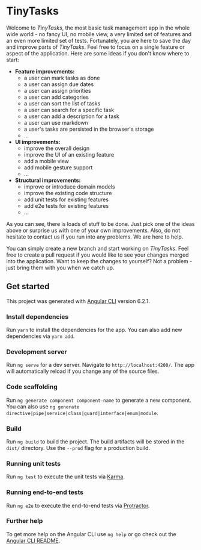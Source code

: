 # TinyTasks

Welcome to _TinyTasks_, the most basic task management app in the whole wide world - no fancy UI, no mobile view, a very limited set of features and an even more limited set of tests. Fortunately, you are here to save the day and improve parts of _TinyTasks_. Feel free to focus on a single feature or aspect of the application. Here are some ideas if you don't know where to start:

* __Feature improvements:__
  * a user can mark tasks as done
  * a user can assign due dates
  * a user can assign priorities
  * a user can add categories
  * a user can sort the list of tasks
  * a user can search for a specific task
  * a user can add a description for a task
  * a user can use markdown
  * a user's tasks are persisted in the browser's storage
  * ...
* __UI improvements:__
  * improve the overall design
  * improve the UI of an existing feature
  * add a mobile view
  * add mobile gesture support
  * ...
* __Structural improvements:__
  * improve or introduce domain models
  * improve the existing code structure
  * add unit tests for existing features
  * add e2e tests for existing features
  * ...

As you can see, there is loads of stuff to be done. Just pick one of the ideas above or surprise us with one of your own improvements. Also, do not hesitate to contact us if you run into any problems. We are here to help.

You can simply create a new branch and start working on _TinyTasks_. Feel free to create a pull request if you would like to see your changes merged into the application. Want to keep the changes to yourself? Not a problem - just bring them with you when we catch up.

## Get started

This project was generated with [Angular CLI](https://github.com/angular/angular-cli) version 6.2.1.

### Install dependencies

Run `yarn` to install the dependencies for the app. You can also add new dependencies via `yarn add`.

### Development server

Run `ng serve` for a dev server. Navigate to `http://localhost:4200/`. The app will automatically reload if you change any of the source files.

### Code scaffolding

Run `ng generate component component-name` to generate a new component. You can also use `ng generate directive|pipe|service|class|guard|interface|enum|module`.

### Build

Run `ng build` to build the project. The build artifacts will be stored in the `dist/` directory. Use the `--prod` flag for a production build.

### Running unit tests

Run `ng test` to execute the unit tests via [Karma](https://karma-runner.github.io).

### Running end-to-end tests

Run `ng e2e` to execute the end-to-end tests via [Protractor](http://www.protractortest.org/).

### Further help

To get more help on the Angular CLI use `ng help` or go check out the [Angular CLI README](https://github.com/angular/angular-cli/blob/master/README.md).
